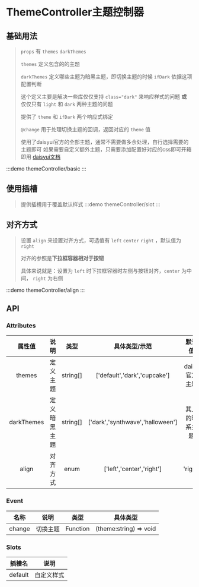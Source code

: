 # ThemeController主题控制器

## 基础用法 
> `props` 有 `themes` `darkThemes` 
>>
> `themes` 定义包含的的主题
>>
> `darkThemes` 定义哪些主题为暗黑主题，即切换主题的时候 `ifDark` 依据这项配置判断
> >
> 这个定义主要是解决一些库仅仅支持 `class="dark"` 来响应样式的问题 **或** 仅仅只有 `light` 和 `dark` 两种主题的问题
> >
> 提供了 `theme` 和 `ifDark` 两个响应式绑定 
> >
> `@change` 用于处理切换主题的回调，返回对应的 `theme` 值
>>
>使用了daisyui官方的全部主题，通常不需要做多余处理，自行选择需要的主题即可
如果需要自定义额外主题，只需要添加配置好对应的css即可开箱即用 
[daisyui文档](https://daisyui.com/docs/themes/)

:::demo themeController/basic
:::


## 使用插槽 
> 提供插槽用于覆盖默认样式
:::demo themeController/slot
:::

## 对齐方式 
> 设置 `align` 来设置对齐方式，可选值有 `left` `center` `right` ，默认值为 `right`
>>
> 对齐的参照是**下拉框容器相对于按钮**
>>
> 具体来说就是：设置为 `left` 时下拉框容器时左侧与按钮对齐，`center` 为中间， `right` 为右侧


:::demo themeController/align
:::

## API


### Attributes

|   属性值   |     说明     |   类型   |          具体类型/示范           |     默认值     |
| :--------: | :----------: | :------: | :------------------------------: | :------------: |
|   themes   |   定义主题   | string[] |   ['default','dark','cupcake']   | daisy官方主题  |
| darkThemes | 定义暗黑主题 | string[] | ['dark','synthwave','halloween'] | 其上的暗系主题 |
|   align    |   对齐方式   |   enum   |    ['left','center','right']     |    'right'     |


### Event

|  名称  |   说明   |   类型   |        具体类型        |
| :----: | :------: | :------: | :--------------------: |
| change | 切换主题 | Function | (theme:string) => void |

### Slots


| 插槽名  |    说明    |
| :-----: | :--------: |
| default | 自定义样式 |
